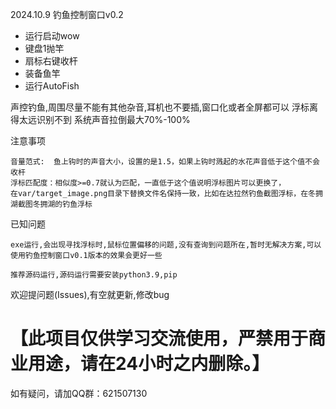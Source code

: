 2024.10.9 钓鱼控制窗口v0.2

- 运行启动wow
- 键盘1抛竿
- 扇标右键收杆
- 装备鱼竿
- 运行AutoFish

声控钓鱼,周围尽量不能有其他杂音,耳机也不要插,窗口化或者全屏都可以
浮标离得太远识别不到
系统声音拉倒最大70%-100%

注意事项
```text 
音量范式:  鱼上钩时的声音大小，设置的是1.5，如果上钩时溅起的水花声音低于这个值不会收杆
浮标匹配度：相似度>=0.7就认为匹配，一直低于这个值说明浮标图片可以更换了，
在var/target_image.png目录下替换文件名保持一致，比如在达拉然钓鱼截图浮标，在冬拥湖截图冬拥湖的钓鱼浮标
```
已知问题
```text
exe运行,会出现寻找浮标时,鼠标位置偏移的问题,没有查询到问题所在,暂时无解决方案,可以使用钓鱼控制窗口v0.1版本的效果会更好一些

推荐源码运行,源码运行需要安装python3.9,pip
```
欢迎提问题(Issues),有空就更新,修改bug<br>
# 【此项目仅供学习交流使用，严禁用于商业用途，请在24小时之内删除。】
如有疑问，请加QQ群：621507130
